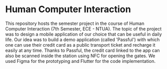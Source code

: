 # Human Computer Interaction

This repository hosts the semester project in the course of Human Computer Interaction (7th Semester, ECE - NTUA). The topic of the project was to design a mobile application of our choice that can be useful in daily life. Our idea was to build a demo application (called 'Passful') with which one can use their credit card as a public transport ticket and recharge it easily at any time. Thanks to Passful, the credit card linked to the app can also be scanned inside the station using NFC for opening the gates. We used Figma for the prototyping and Flutter for the code implementation.
